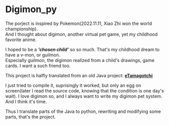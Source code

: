 # Digimon_py

The porject is inspired by Pokemon(2022.11.11, Xiao Zhi won the world championship).  
And I thought about digimon, another virtual pet game, yet my childhood favorite anime.

I hoped to be a ***'chosen child'*** so so much. That's my childhood dream to have a v-mon, or guilmon.  
Especially guilmon, the digimon realized from a child's drawings, game cards. I want a such friend too.

This project is halfly translated from an old Java project:
[**eTamagotchi**](https://github.com/TheMaverickProgrammer/eTamagotchi)  

I just tried to compile it, suprisingly it worked, but only an egg on screen(later I read the source code, knowing that the condition is one day's wait).
I love digimon so, and I always want to write my digimon pet system. And I think it's time.

Thus I translate parts of the Java to python, rewriting and modifying some parts, that's the project.
